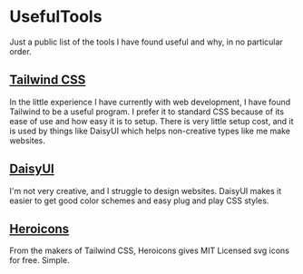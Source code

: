 # UsefulTools
Just a public list of the tools I have found useful and why, in no particular order.

## [Tailwind CSS](https://tailwindcss.com) 
In the little experience I have currently with web development, I have found Tailwind to be a useful program. I prefer it to standard CSS because of its ease of use and how easy it is to setup. There is very little setup cost, and it is used by things like DaisyUI which helps non-creative types like me make websites.

## [DaisyUI](https://daisyui.com)
I'm not very creative, and I struggle to design websites. DaisyUI makes it easier to get good color schemes and easy plug and play CSS styles.

## [Heroicons](https://heroicons.com)
From the makers of Tailwind CSS, Heroicons gives MIT Licensed svg icons for free. Simple.
